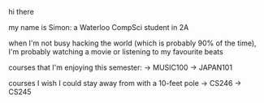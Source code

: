hi there

my name is Simon: a Waterloo CompSci student in 2A

when I'm not busy hacking the world (which is probably 90% of the time), I'm probably watching a movie or listening to my favourite beats

courses that I'm enjoying this semester:
-> MUSIC100
-> JAPAN101

courses I wish I could stay away from with a 10-feet pole
-> CS246
-> CS245
